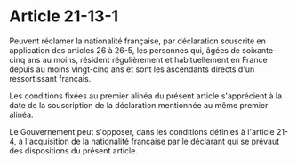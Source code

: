 # Article 21-13-1

Peuvent réclamer la nationalité française, par déclaration souscrite en application des articles 26 à 26-5, les personnes qui, âgées de soixante-cinq ans au moins, résident régulièrement et habituellement en France depuis au moins vingt-cinq ans et sont les ascendants directs d'un ressortissant français.

Les conditions fixées au premier alinéa du présent article s'apprécient à la date de la souscription de la déclaration mentionnée au même premier alinéa.

Le Gouvernement peut s'opposer, dans les conditions définies à l'article 21-4, à l'acquisition de la nationalité française par le déclarant qui se prévaut des dispositions du présent article.
